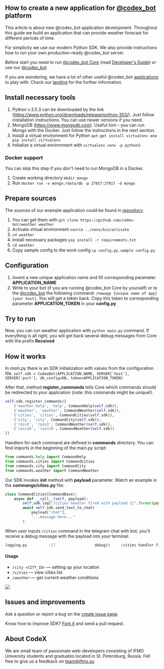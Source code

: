 ## How to create a new application for [@codex_bot](https://github.com/codex-team/codex.bot) platform

This article is about new @codex_bot application development. Throughout this guide we build an application that can provide weather forecast for different periods of time.

For simplicity we use our modern Python SDK. We also provide instructions how to run your own production-ready @codex_bot server.

Before start you need to run [@codex_bot Core](https://github.com/codex-team/codex.bot) (read [Developer's Guide](https://github.com/codex-team/codex.bot/wiki/Developer's-Guide)) or use our [@codex_bot](https://t.me/codex_bot)

If you are wondering, we have a lot of other useful @codex_bot [applications](https://github.com/codex-bot) to play with. Check our [landing](https://ifmo.su/bot) for the further information.

## Install necessary tools

1. Python v.3.5.3 can be downloaded by the link (https://www.python.org/downloads/release/python-353/). Just follow installation instructions. You can use newer versions if you need.
2. MongoDB (https://www.mongodb.com). Useful hint – you can run Mongo with the Docker. Just follow the instructions in the next section.
3. Install a virtual environment for Python `apt-get install virtualenv или pip install virtualenv`
4. Initialize a virtual environment with `virtualenv venv -p python3`.

### Docker support
You can skip this step if you don't need to run MongoDB in a Docker.
1. Create working directory `mkdir mongo`
2. Run `docker run -v mongo:/data/db -p 27017:27017 -d mongo`

## Prepare sources

The sources of our example application could be found in [repository](https://github.com/codex-bot/weather).
1. You can get them with `git clone https://github.com/codex-bot/weather weather`
2. Activate virtual environment `source ../venv/bin/activate`
3. `cd weather`
3. Install necessary packages `pip install -r requirements.txt`
4. `cd weather`
5. Copy sample config to the work config `cp config.py.sample config.py`

## Configuration

1. Invent a new unique application name and fill corresponding parameter **APPLICATION_NAME**
2. Write to your bot (if you are running @codex_bot Core by yourself) or to the [@codex_bot](t.me/codex_bot) the following command: `/newapp {unique name of app} {your host}`. You will get a token back. Copy this token to corresponding parameter **APPLICATION_TOKEN** in your **config.py**

## Try to run

Now, you can run weather application with `python main.py` command. If everything is all right, you will get back several debug messages from Core with the prefix __Received__

## How it works

In *main.py* there is an SDK initialization with values from the configuration file.
`self.sdk = CodexBot(APPLICATION_NAME, SERVER['host'], SERVER['port'], db_config=DB, token=APPLICATION_TOKEN)`

After that, method **register_commands** tells Core which commands should be redirected to your application (note: this commands might be unique!).
```python
self.sdk.register_commands([
    ('weather_help', 'help', CommandHelp(self.sdk)),
    ('weather', 'weather', CommandWeather(self.sdk)),
    ('cities', 'cities', CommandCities(self.sdk)),
    ('city', 'city', CommandCity(self.sdk)),
    ('rain3', 'rain3', CommandWeather(self.sdk)),
    ('rain10', 'rain10', CommandWeather(self.sdk))
])
```

Handlers for each command are defined in **commands** directory. You can find imports in the beginning of the main.py script:
```python
from commands.help import CommandHelp
from commands.cities import CommandCities
from commands.city import CommandCity
from commands.weather import CommandWeather
```

Our SDK invokes **__init__** method with **payload** parameter. Watch an example in the **commangs/cities.py** file:
```python
class CommandCities(CommandBase):
    async def __call__(self, payload):
        self.sdk.log("/cities handler fired with payload {}".format(payload))
        await self.sdk.send_text_to_chat(
            payload["chat"],
            "...message here..."
        )
```
When user inputs `/cities` command in the telegram chat with bot, you'll receive a debug message with the payload into your terminal:

```python
logging.py          :17                  debug() 	 /cities handler fired with payload {'command': 'cities', 'params': '', 'chat': 'RXRI6S0N', 'user': 'VZXTDQ44'}
```

#### Usage
- `/city <CITY_ID>` — setting up your location
- `/cities` — view cities list
- `/weather` — get current weather conditions

![](assets/3ee93508-ef47-4c61-9c2f-988e2e6d9b93.jpeg)

## Issues and improvements

Ask a question or report a bug on the [create issue page](https://github.com/codex-team/codex.bot/issues/new).

Know how to improve SDK? [Fork it](https://github.com/codex-bot/sdk-python) and send a pull request.

## About CodeX

We are small team of passionate web-developers consisting of IFMO University students and graduates located in St. Petersburg, Russia. Fell free to give us a feedback on  [team@ifmo.su](mailto:team@ifmo.su)
